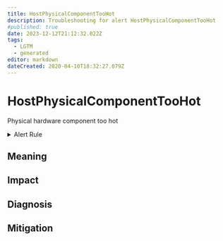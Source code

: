 ```yaml
---
title: HostPhysicalComponentTooHot
description: Troubleshooting for alert HostPhysicalComponentTooHot
#published: true
date: 2023-12-12T21:12:32.022Z
tags: 
  - LGTM
  - generated
editor: markdown
dateCreated: 2020-04-10T18:32:27.079Z
---
```


# HostPhysicalComponentTooHot

Physical hardware component too hot

<details>
  <summary>Alert Rule</summary>

{{% rule "host-and-hardware/node-exporter.yml" "HostPhysicalComponentTooHot" %}}

{{% comment %}}

```yaml
alert: HostPhysicalComponentTooHot
expr: ((node_hwmon_temp_celsius * ignoring(label) group_left(instance, job, node, sensor) node_hwmon_sensor_label{label!="tctl"} > 75)) * on(instance) group_left (nodename) node_uname_info{nodename=~".+"}
for: 5m
labels:
    severity: warning
annotations:
    summary: Host physical component too hot (instance {{ $labels.instance }})
    description: |-
        Physical hardware component too hot
          VALUE = {{ $value }}
          LABELS = {{ $labels }}
    runbook: https://github.com/srerun/prometheus-alerts/blob/main/content/runbooks/node-exporter/HostPhysicalComponentTooHot.md

```

{{% /comment %}}

</details>


## Meaning
[//]: # "Short paragraph that explains what the alert means"


## Impact
[//]: # "What could / will happen if the alert is not addressed"



## Diagnosis
[//]: # "Steps to take to identify the cause of the problem"



## Mitigation
[//]: # "The steps necessary to resolve the alert"
